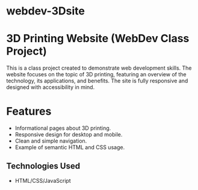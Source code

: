 # webdev-3Dsite

# 3D Printing Website (WebDev Class Project)
This is a class project created to demonstrate web development skills. The website focuses on the topic of 3D printing, featuring an overview of the technology, its applications, and benefits. The site is fully responsive and designed with accessibility in mind.

# Features
- Informational pages about 3D printing.
- Responsive design for desktop and mobile.
- Clean and simple navigation.
- Example of semantic HTML and CSS usage.

## Technologies Used
- HTML/CSS/JavaScript